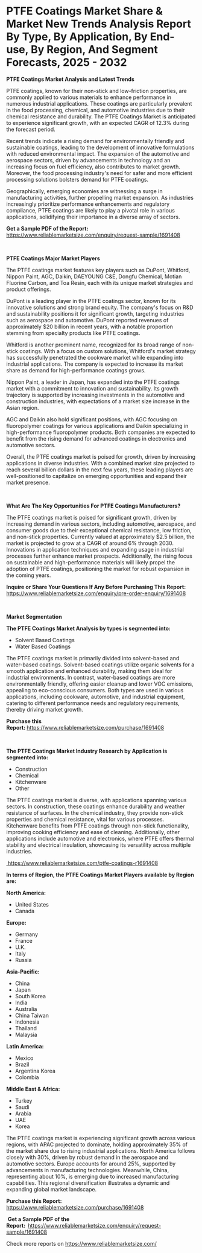 <p><h1>PTFE Coatings Market Share & Market New Trends Analysis Report By Type, By Application, By End-use, By Region, And Segment Forecasts, 2025 - 2032</h1></p><p><strong>PTFE Coatings Market Analysis and Latest Trends</strong></p>
<p><p>PTFE coatings, known for their non-stick and low-friction properties, are commonly applied to various materials to enhance performance in numerous industrial applications. These coatings are particularly prevalent in the food processing, chemical, and automotive industries due to their chemical resistance and durability. The PTFE Coatings Market is anticipated to experience significant growth, with an expected CAGR of 12.3% during the forecast period.</p><p>Recent trends indicate a rising demand for environmentally friendly and sustainable coatings, leading to the development of innovative formulations with reduced environmental impact. The expansion of the automotive and aerospace sectors, driven by advancements in technology and an increasing focus on fuel efficiency, also contributes to market growth. Moreover, the food processing industry's need for safer and more efficient processing solutions bolsters demand for PTFE coatings.</p><p>Geographically, emerging economies are witnessing a surge in manufacturing activities, further propelling market expansion. As industries increasingly prioritize performance enhancements and regulatory compliance, PTFE coatings are likely to play a pivotal role in various applications, solidifying their importance in a diverse array of sectors.</p></p>
<p><strong>Get a Sample PDF of the Report:&nbsp;</strong> <a href="https://www.reliablemarketsize.com/enquiry/request-sample/1691408?utm_campaign=2936&utm_medium=2&utm_source=Github&utm_content=ia&utm_term=01042025&utm_id=ptfe-coatings">https://www.reliablemarketsize.com/enquiry/request-sample/1691408</a></p>
<p>&nbsp;</p>
<p><strong>PTFE Coatings Major Market Players</strong></p>
<p><p>The PTFE coatings market features key players such as DuPont, Whitford, Nippon Paint, AGC, Daikin, DAEYOUNG C&E, Dongfu Chemical, Motian Fluorine Carbon, and Toa Resin, each with its unique market strategies and product offerings.</p><p>DuPont is a leading player in the PTFE coatings sector, known for its innovative solutions and strong brand equity. The company's focus on R&D and sustainability positions it for significant growth, targeting industries such as aerospace and automotive. DuPont reported revenues of approximately $20 billion in recent years, with a notable proportion stemming from specialty products like PTFE coatings.</p><p>Whitford is another prominent name, recognized for its broad range of non-stick coatings. With a focus on custom solutions, Whitford's market strategy has successfully penetrated the cookware market while expanding into industrial applications. The company is expected to increase its market share as demand for high-performance coatings grows.</p><p>Nippon Paint, a leader in Japan, has expanded into the PTFE coatings market with a commitment to innovation and sustainability. Its growth trajectory is supported by increasing investments in the automotive and construction industries, with expectations of a market size increase in the Asian region.</p><p>AGC and Daikin also hold significant positions, with AGC focusing on fluoropolymer coatings for various applications and Daikin specializing in high-performance fluoropolymer products. Both companies are expected to benefit from the rising demand for advanced coatings in electronics and automotive sectors.</p><p>Overall, the PTFE coatings market is poised for growth, driven by increasing applications in diverse industries. With a combined market size projected to reach several billion dollars in the next few years, these leading players are well-positioned to capitalize on emerging opportunities and expand their market presence.</p></p>
<p>&nbsp;</p>
<p><strong>What Are The Key Opportunities For PTFE Coatings Manufacturers?</strong></p>
<p><p>The PTFE coatings market is poised for significant growth, driven by increasing demand in various sectors, including automotive, aerospace, and consumer goods due to their exceptional chemical resistance, low friction, and non-stick properties. Currently valued at approximately $2.5 billion, the market is projected to grow at a CAGR of around 6% through 2030. Innovations in application techniques and expanding usage in industrial processes further enhance market prospects. Additionally, the rising focus on sustainable and high-performance materials will likely propel the adoption of PTFE coatings, positioning the market for robust expansion in the coming years.</p></p>
<p><strong>Inquire or Share Your Questions If Any Before Purchasing This Report:</strong> <a href="https://www.reliablemarketsize.com/enquiry/pre-order-enquiry/1691408?utm_campaign=2936&utm_medium=2&utm_source=Github&utm_content=ia&utm_term=01042025&utm_id=ptfe-coatings">https://www.reliablemarketsize.com/enquiry/pre-order-enquiry/1691408</a></p>
<p>&nbsp;</p>
<p><strong>Market Segmentation</strong></p>
<p><strong>The PTFE Coatings Market Analysis by types is segmented into:</strong></p>
<p><ul><li>Solvent Based Coatings</li><li>Water Based Coatings</li></ul></p>
<p><p>The PTFE coatings market is primarily divided into solvent-based and water-based coatings. Solvent-based coatings utilize organic solvents for a smooth application and enhanced durability, making them ideal for industrial environments. In contrast, water-based coatings are more environmentally friendly, offering easier cleanup and lower VOC emissions, appealing to eco-conscious consumers. Both types are used in various applications, including cookware, automotive, and industrial equipment, catering to different performance needs and regulatory requirements, thereby driving market growth.</p></p>
<p><strong>Purchase this Report:&nbsp;</strong><a href="https://www.reliablemarketsize.com/purchase/1691408?utm_campaign=2936&utm_medium=2&utm_source=Github&utm_content=ia&utm_term=01042025&utm_id=ptfe-coatings">https://www.reliablemarketsize.com/purchase/1691408</a></p>
<p>&nbsp;</p>
<p><strong>The PTFE Coatings Market Industry Research by Application is segmented into:</strong></p>
<p><ul><li>Construction</li><li>Chemical</li><li>Kitchenware</li><li>Other</li></ul></p>
<p><p>The PTFE coatings market is diverse, with applications spanning various sectors. In construction, these coatings enhance durability and weather resistance of surfaces. In the chemical industry, they provide non-stick properties and chemical resistance, vital for various processes. Kitchenware benefits from PTFE coatings through non-stick functionality, improving cooking efficiency and ease of cleaning. Additionally, other applications include automotive and electronics, where PTFE offers thermal stability and electrical insulation, showcasing its versatility across multiple industries.</p></p>
<p><a href="https://www.reliablemarketsize.com/ptfe-coatings-r1691408?utm_campaign=2936&utm_medium=2&utm_source=Github&utm_content=ia&utm_term=01042025&utm_id=ptfe-coatings">&nbsp;https://www.reliablemarketsize.com/ptfe-coatings-r1691408</a></p>
<p><strong>In terms of Region, the PTFE Coatings Market Players available by Region are:</strong></p>
<p>
    <p> <strong> North America: </strong>
        <ul>
            <li>United States</li>
            <li>Canada</li>
        </ul>
        </p> 
    <p> <strong> Europe: </strong>
        <ul>
            <li>Germany</li>
            <li>France</li>
            <li>U.K.</li>
            <li>Italy</li>
            <li>Russia</li>
        </ul>
        </p> 
    <p> <strong> Asia-Pacific: </strong>
        <ul>
            <li>China</li>
            <li>Japan</li>
            <li>South Korea</li>
            <li>India</li>
            <li>Australia</li>
            <li>China Taiwan</li>
            <li>Indonesia</li>
            <li>Thailand</li>
            <li>Malaysia</li>
        </ul>
        </p> 
    <p> <strong> Latin America: </strong>
        <ul>
            <li>Mexico</li>
            <li>Brazil</li>
            <li>Argentina Korea</li>
            <li>Colombia</li>
        </ul>
        </p> 
    <p> <strong> Middle East & Africa: </strong>
        <ul>
            <li>Turkey</li>
            <li>Saudi</li>
            <li>Arabia</li>
            <li>UAE</li>
            <li>Korea</li>
        </ul>
    </p>
    </p>
<p><p>The PTFE coatings market is experiencing significant growth across various regions, with APAC projected to dominate, holding approximately 35% of the market share due to rising industrial applications. North America follows closely with 30%, driven by robust demand in the aerospace and automotive sectors. Europe accounts for around 25%, supported by advancements in manufacturing technologies. Meanwhile, China, representing about 10%, is emerging due to increased manufacturing capabilities. This regional diversification illustrates a dynamic and expanding global market landscape.</p></p>
<p><strong>Purchase this Report: </strong><a href="https://www.reliablemarketsize.com/purchase/1691408?utm_campaign=2936&utm_medium=2&utm_source=Github&utm_content=ia&utm_term=01042025&utm_id=ptfe-coatings">https://www.reliablemarketsize.com/purchase/1691408</a></p>
<p>&nbsp;<strong>Get a Sample PDF of the Report:&nbsp;&nbsp;</strong><a href="https://www.reliablemarketsize.com/enquiry/request-sample/1691408?utm_campaign=2936&utm_medium=2&utm_source=Github&utm_content=ia&utm_term=01042025&utm_id=ptfe-coatings">https://www.reliablemarketsize.com/enquiry/request-sample/1691408</a></p>
<p><strong></strong></p>
<p>Check more reports on <a href="https://www.reliablemarketsize.com/?utm_campaign=2936&utm_medium=2&utm_source=Github&utm_content=ia&utm_term=01042025&utm_id=ptfe-coatings">https://www.reliablemarketsize.com/</a></p>